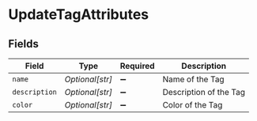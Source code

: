 # UpdateTagAttributes


## Fields

| Field                  | Type                   | Required               | Description            |
| ---------------------- | ---------------------- | ---------------------- | ---------------------- |
| `name`                 | *Optional[str]*        | :heavy_minus_sign:     | Name of the Tag        |
| `description`          | *Optional[str]*        | :heavy_minus_sign:     | Description of the Tag |
| `color`                | *Optional[str]*        | :heavy_minus_sign:     | Color of the Tag       |